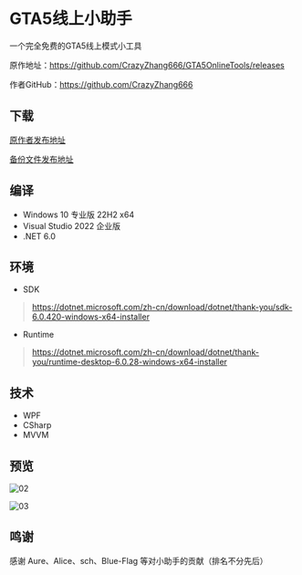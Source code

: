 # GTA5线上小助手

一个完全免费的GTA5线上模式小工具

原作地址：https://github.com/CrazyZhang666/GTA5OnlineTools/releases

作者GitHub：https://github.com/CrazyZhang666

## 下载

[原作者发布地址](https://github.com/CrazyZhang666/GTA5OnlineTools/releases)  

[备份文件发布地址](https://github.com/xiumuzdiao/GTAOnlineTools/releases)

## 编译

* Windows 10 专业版 22H2 x64  
* Visual Studio 2022 企业版  
* .NET 6.0  

## 环境

* SDK

> https://dotnet.microsoft.com/zh-cn/download/dotnet/thank-you/sdk-6.0.420-windows-x64-installer

* Runtime

> https://dotnet.microsoft.com/zh-cn/download/dotnet/thank-you/runtime-desktop-6.0.28-windows-x64-installer

## 技术

* WPF
* CSharp
* MVVM

## 预览

![02](https://github.com/CrazyZhang666/GTA5OnlineTools/assets/28080853/0e16eeb4-1774-4939-9152-6c756b971948)

![03](https://github.com/CrazyZhang666/GTA5OnlineTools/assets/28080853/7ca772f3-31b4-40f3-8c67-6bb90bb0e77c)

## 鸣谢

感谢 Aure、Alice、sch、Blue-Flag 等对小助手的贡献（排名不分先后）
